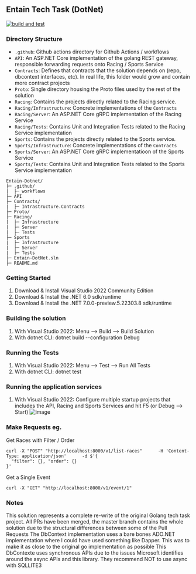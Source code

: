 ## Entain Tech Task (DotNet)

[![build and test](https://github.com/lachis/Entain-DotNet/actions/workflows/build-and-test.yml/badge.svg?branch=master&event=push)](https://github.com/lachis/Entain-DotNet/actions/workflows/build-and-test.yml) 


### Directory Structure

- `.github`: Github actions directory for Github Actions / workflows 
- `API`: An ASP.NET Core implementation of the golang REST gateway, responsible forwarding requests onto Racing / Sports Service
- `Contracts`:  Defines that contracts that the solution depends on (repo, dbcontext interfaces, etc). In real life, this folder would grow and contain more contract projects
- `Proto`: Single directory housing the Proto files used by the rest of the solution
- `Racing`: Contains the projects directly related to the Racing service.
- `Racing/Infrastructure`: Concrete implementations of the `Contracts`
- `Racing/Server`: An ASP.NET Core gRPC implementation of the Racing Service
- `Racing/Tests`: Contains Unit and Integration Tests related to the Racing Service implementation
- `Sports`:  Contains the projects directly related to the Sports service. 
- `Sports/Infrastructure`: Concrete implementations of the `Contracts`
- `Sports/Server`: An ASP.NET Core gRPC implementatioon of the Sports Service
- `Sports/Tests`: Contains Unit and Integration Tests related to the Sports Service implementation

```
Entain-Dotnet/
├─ .github/
|  ├─ workflows
├─ API
├─ Contracts/
|  ├─ Intrastructure.Contracts
├─ Proto/
├─ Racing/
|  ├─ Infrastructure
|  ├─ Server
|  ├─ Tests
├─ Sports
|  ├─ Infrastructure
|  ├─ Server
|  ├─ Tests
├─ Entain-DotNet.sln
├─ README.md
```

### Getting Started 
1. Download & Install Visual Studio 2022 Community Edition
2. Download & Install the .NET 6.0 sdk/runtime 
3. Download & Install the .NET 7.0.0-preview.5.22303.8 sdk/runtime

### Building the solution
1. With Visual Studio 2022: Menu --> Build --> Build Solution
2. With dotnet CLI: dotnet build --configuration Debug

### Running the Tests
1. With Visual  Studio 2022: Menu --> Test --> Run All Tests
2. With dotnet CLI: dotnet test 

### Running the application services
1. With Visual Studio 2022: Configure multiple startup projects that includes the API, Racing and Sports Services and hit F5 (or Debug --> Start)
![image](https://user-images.githubusercontent.com/5248669/175417673-480afdc2-16c3-497b-8d2d-11d3fe806235.png)

### Make Requests eg.
Get Races with Filter / Order
```
curl -X "POST" "http://localhost:8000/v1/list-races"      -H 'Content-Type: application/json'      -d $'{
  "filter": {}, "order": {}
}'
```
Get a Single Event
```
curl -X "GET" "http://localhost:8000/v1/event/1"     
```

### Notes
This solution represents a complete re-write of the original Golang tech task project. 
All PRs have been merged, the master branch contains the whole solution due to the structural differences between some of the Pull Requests
The DbContext implementation uses a bare bones ADO.NET implementation where I could have used something like Dapper. This was to make it as close to the original go implementation as possible
This DbContexte uses synchronous APIs due to the issues Microsoft identifies around the async APIs and this library. They recommend NOT to use async with SQLLITE3
